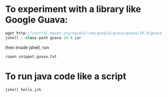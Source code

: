 
# To experiment with a library like Google Guava:

```java
wget http://central.maven.org/maven2/com/google/guava/guava/19.0/guava-19.0.jar
jshell --class-path guava-19.0.jar 
```
then inside jshell, run 

```
/open snippet.guava.txt
```

# To run java code like a script

```
jshell hello.jsh
```


